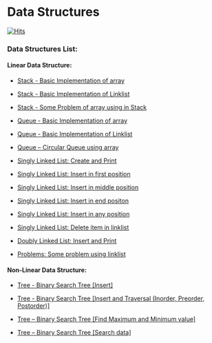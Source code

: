 # Data Structures
[![Hits](https://hits.seeyoufarm.com/api/count/incr/badge.svg?url=https%3A%2F%2Fgithub.com%2FMNR-Tushar%2FData-Structure&count_bg=%2379C83D&title_bg=%23555555&icon=&icon_color=%23E7E7E7&title=hits&edge_flat=false)](https://hits.seeyoufarm.com)

### **Data Structures List:**

#### Linear Data Structure:
- [Stack - Basic Implementation of array](https://github.com/MNR-Tushar/Data-Structure/blob/main/Stack/Stack%20using%20Array.c)
- [Stack - Basic Implementation of Linklist](https://github.com/MNR-Tushar/Data-Structure/blob/main/Stack/Stack%20using%20Linklist.c)
- [Stack - Some Problem of array using in Stack ](https://github.com/MNR-Tushar/Data-Structure/tree/main/Stack/Problems)

- [Queue - Basic Implementation of array](https://github.com/MNR-Tushar/Data-Structure/blob/main/Queue/Queue%20using%20Array.c)
- [Queue - Basic Implementation of Linklist](https://github.com/MNR-Tushar/Data-Structure/blob/main/Queue/Queue%20using%20Linklist.c)
- [Queue – Circular Queue using array](https://github.com/MNR-Tushar/Data-Structure/blob/main/Queue/Circular%20Queue%20using%20Array.c)

- [Singly Linked List: Create and Print](https://github.com/MNR-Tushar/Data-Structure/blob/main/Linklist/Linklist%20Create.c)
- [Singly Linked List: Insert in first position](https://github.com/MNR-Tushar/Data-Structure/blob/main/Linklist/Insert%20data%20first%20of%20linklist%20.c)
- [Singly Linked List: Insert in middle position](https://github.com/MNR-Tushar/Data-Structure/blob/main/Linklist/Insert%20data%20Middle%20postion%20of%20linklist.c)
- [Singly Linked List: Insert in end positon](https://github.com/MNR-Tushar/Data-Structure/blob/main/Linklist/Insert%20data%20End%20of%20linklist.c)
- [Singly Linked List: Insert in any position](https://github.com/MNR-Tushar/Data-Structure/blob/main/Linklist/Insert%20any%20position%20of%20Linklist.c)
- [Singly Linked List: Delete item in linklist](https://github.com/MNR-Tushar/Data-Structure/blob/main/Linklist/Delete%20data%20in%20linklist.c)
- [Doubly Linked List: Insert and Print](https://github.com/MNR-Tushar/Data-Structure/blob/main/Linklist/Doubly%20Linklist.c)
- [Problems: Some problem using linklist](https://github.com/MNR-Tushar/Data-Structure/tree/main/Linklist/Problems)


#### Non-Linear Data Structure:
- [Tree - Binary Search Tree [Insert]](https://github.com/MNR-Tushar/Data-Structure/blob/main/Tree/Binary%20Search%20Tree%20/insert%20of%20Binary%20Search%20Tree.c)
- [Tree - Binary Search Tree [Insert and Traversal (Inorder, Preorder, Postorder)]](https://github.com/MNR-Tushar/Data-Structure/blob/main/Tree/Binary%20Search%20Tree%20/Traversal%20(Inorder%2C%20Preorder%2C%20Postorder)%20Of%20Binary%20Search%20Tree.c)

- [Tree – Binary Search Tree [Find Maximum and Minimum value]](https://github.com/MNR-Tushar/Data-Structure/blob/main/Tree/Binary%20Search%20Tree%20/Minimum%20and%20Maximum.c)

- [Tree – Binary Search Tree [Search data]](https://github.com/MNR-Tushar/Data-Structure/blob/main/Tree/Binary%20Search%20Tree%20/Search-data%20on%20Binary%20Search%20Tree.c)
